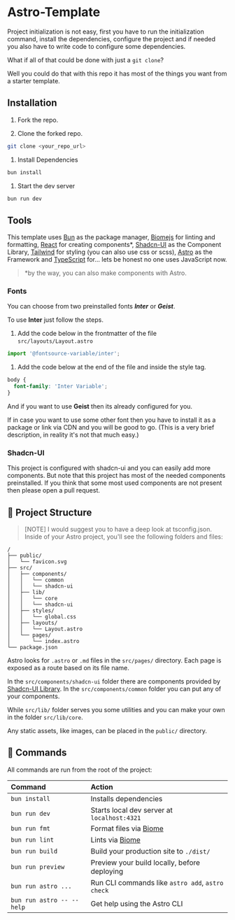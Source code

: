 # Astro-Template

Project initialization is not easy, first you have to run the initialization command, install the dependencies, configure the project and if needed you also have to write code to configure some dependencies.

What if all of that could be done with just a `git clone`?

Well you could do that with this repo it has most of the things you want from
a starter template.

## Installation

1. Fork the repo.

1. Clone the forked repo.

```bash
git clone <your_repo_url>
```

1. Install Dependencies

```bash
bun install
```

1. Start the dev server

```bash
bun run dev
```

## Tools

This template uses [Bun](https://bun.sh/) as the package manager, [Biomejs](https://biomejs.dev/) for linting and formatting, [React](https://react.dev/) for creating components*, [Shadcn-UI](https://ui.shadcn.com/) as the Component Library, [Tailwind](https://tailwindcss.com/) for styling (you can also use css or scss), [Astro](https://astro.build/) as the Framework and [TypeScript](https://www.typescriptlang.org/) for... lets be honest no one uses JavaScript now.

> *by the way, you can also make components with Astro.

### Fonts

You can choose from two preinstalled fonts _**Inter**_ or _**Geist**_.

To use **Inter** just follow the steps.

1. Add the code below in the frontmatter of the file `src/layouts/Layout.astro`

```typescript
import '@fontsource-variable/inter';
```

1. Add the code below at the end of the file and inside the style tag.

```css
body {
  font-family: 'Inter Variable';
}
```

And if you want to use **Geist** then its already configured for you.

If in case you want to use some other font then you have to install it as a package or link via CDN and you will be good to go. (This is a very brief description, in reality it's not that much easy.)

### Shadcn-UI

This project is configured with shadcn-ui and you can easily add more components. But note that this project has most of the needed components preinstalled. If you think that some most used components are not present then please open a pull request.

## 🚀 Project Structure

> [NOTE]
> I would suggest you to have a deep look at tsconfig.json.
Inside of your Astro project, you'll see the following folders and files:

```text
/
├── public/
│   └── favicon.svg
├── src/
│   ├── components/
│   │   └── common
│   │   └── shadcn-ui
│   ├── lib/
│   │   └── core
│   │   └── shadcn-ui
│   ├── styles/
│   │   └── global.css
│   ├── layouts/
│   │   └── Layout.astro
│   └── pages/
│       └── index.astro
└── package.json
```

Astro looks for `.astro` or `.md` files in the `src/pages/` directory. Each page is exposed as a route based on its file name.

In the `src/components/shadcn-ui` folder there are components provided by [Shadcn-UI Library](https://ui.shadcn.com/).
In the `src/components/common` folder you can put any of your components.

While `src/lib/` folder serves you some utilities and you can make your own in the folder `src/lib/core`.

Any static assets, like images, can be placed in the `public/` directory.

## 🧞 Commands

All commands are run from the root of the project:

| Command                   | Action                                           |
| :------------------------ | :----------------------------------------------- |
| `bun install`             | Installs dependencies                            |
| `bun run dev`             | Starts local dev server at `localhost:4321`      |
| `bun run fmt`             | Format files via [Biome](https://biomejs.dev/)   |
| `bun run lint`            | Lints via [Biome](https://biomejs.dev/)         |
| `bun run build`           | Build your production site to `./dist/`          |
| `bun run preview`         | Preview your build locally, before deploying     |
| `bun run astro ...`       | Run CLI commands like `astro add`, `astro check` |
| `bun run astro -- --help` | Get help using the Astro CLI                     |
